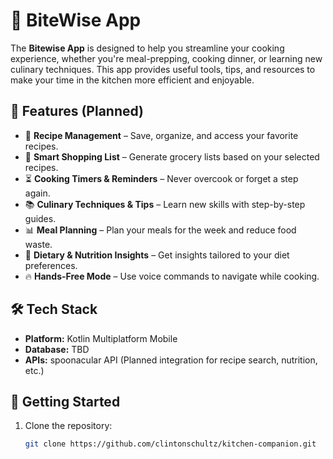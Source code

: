 # 🍳 BiteWise App

The **Bitewise App** is designed to help you streamline your cooking experience, 
whether you're meal-prepping, cooking dinner, or learning new culinary techniques. This 
app provides useful tools, tips, and resources to make your time in the kitchen more 
efficient and enjoyable.

## 🚀 Features (Planned)
- 📝 **Recipe Management** – Save, organize, and access your favorite recipes.
- 🛒 **Smart Shopping List** – Generate grocery lists based on your selected recipes.
- ⏳ **Cooking Timers & Reminders** – Never overcook or forget a step again.
- 📚 **Culinary Techniques & Tips** – Learn new skills with step-by-step guides.
- 📊 **Meal Planning** – Plan your meals for the week and reduce food waste.
- 🌱 **Dietary & Nutrition Insights** – Get insights tailored to your diet preferences.
- 🔥 **Hands-Free Mode** – Use voice commands to navigate while cooking.

## 🛠️ Tech Stack
- **Platform:** Kotlin Multiplatform Mobile
- **Database:** TBD
- **APIs:** spoonacular API (Planned integration for recipe search, nutrition, etc.)

## 📌 Getting Started
1. Clone the repository:
   ```sh
   git clone https://github.com/clintonschultz/kitchen-companion.git
